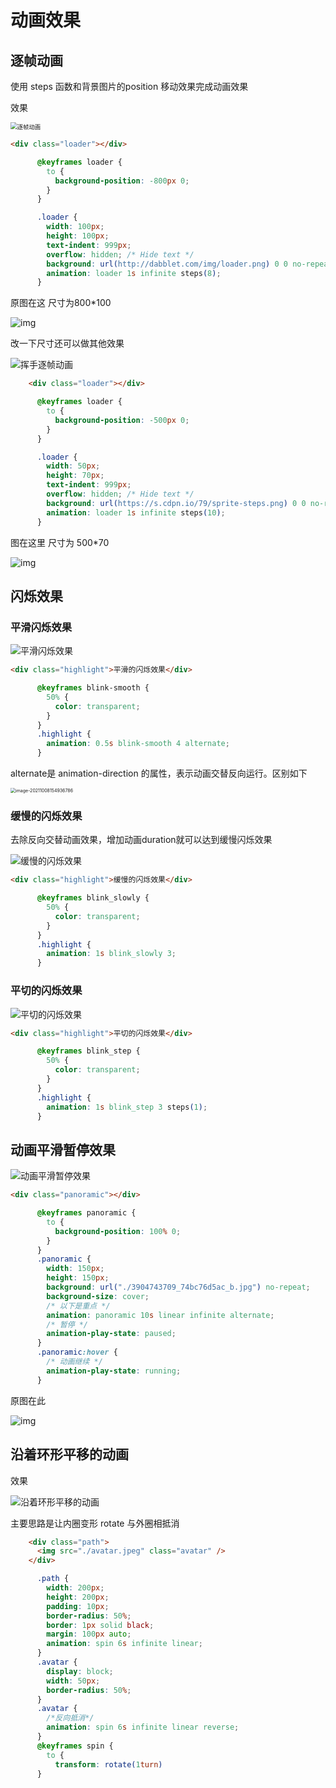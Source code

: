 # 动画效果

## 逐帧动画

使用 steps 函数和背景图片的position 移动效果完成动画效果

效果

<img src="assets/逐帧动画.gif" alt="逐帧动画" style="zoom:67%;" />

```html
<div class="loader"></div>
```

```css
      @keyframes loader {
        to {
          background-position: -800px 0;
        }
      }

      .loader {
        width: 100px;
        height: 100px;
        text-indent: 999px;
        overflow: hidden; /* Hide text */
        background: url(http://dabblet.com/img/loader.png) 0 0 no-repeat;
        animation: loader 1s infinite steps(8);
      }
```

原图在这 尺寸为800*100

![img](assets/loader.png)

改一下尺寸还可以做其他效果

![挥手逐帧动画](assets/挥手逐帧动画.gif)

```html
    <div class="loader"></div>
```

```css
      @keyframes loader {
        to {
          background-position: -500px 0;
        }
      }

      .loader {
        width: 50px;
        height: 70px;
        text-indent: 999px;
        overflow: hidden; /* Hide text */
        background: url(https://s.cdpn.io/79/sprite-steps.png) 0 0 no-repeat;
        animation: loader 1s infinite steps(10);
      }
```

图在这里 尺寸为 500*70

![img](assets/sprite-steps.png)

## 闪烁效果

### 平滑闪烁效果

![平滑闪烁效果](assets/平滑闪烁效果.gif)

```html
<div class="highlight">平滑的闪烁效果</div>
```

```css
      @keyframes blink-smooth {
        50% {
          color: transparent;
        }
      }
      .highlight {
        animation: 0.5s blink-smooth 4 alternate;
      }
```

alternate是 animation-direction 的属性，表示动画交替反向运行。区别如下

<img src="assets/image-20211008154936786.png" alt="image-20211008154936786" style="zoom:50%;" />

### 缓慢的闪烁效果

去除反向交替动画效果，增加动画duration就可以达到缓慢闪烁效果

![缓慢的闪烁效果](assets/缓慢的闪烁效果.gif)

```html
<div class="highlight">缓慢的闪烁效果</div>
```

```css
      @keyframes blink_slowly {
        50% {
          color: transparent;
        }
      }
      .highlight {
        animation: 1s blink_slowly 3;
      }
```

### 平切的闪烁效果

![平切的闪烁效果](assets/平切的闪烁效果.gif)

```html
<div class="highlight">平切的闪烁效果</div>
```

```css
      @keyframes blink_step {
        50% {
          color: transparent;
        }
      }
      .highlight {
        animation: 1s blink_step 3 steps(1);
      }
```

## 动画平滑暂停效果

![动画平滑暂停效果](assets/动画平滑暂停效果.gif)

```html
<div class="panoramic"></div>
```

```css
      @keyframes panoramic {
        to {
          background-position: 100% 0;
        }
      }
      .panoramic {
        width: 150px;
        height: 150px;
        background: url("./3904743709_74bc76d5ac_b.jpg") no-repeat;
        background-size: cover;
        /* 以下是重点 */
        animation: panoramic 10s linear infinite alternate;
        /* 暂停 */
        animation-play-state: paused;
      }
      .panoramic:hover {
        /* 动画继续 */
        animation-play-state: running;
      }
```



原图在此

![img](assets/3904743709_74bc76d5ac_b.jpg)

## 沿着环形平移的动画

效果

![沿着环形平移的动画](assets/沿着环形平移的动画.gif)

主要思路是让内圈变形 rotate 与外圈相抵消

```html
    <div class="path">
      <img src="./avatar.jpeg" class="avatar" />
    </div>
```

```css
      .path {
        width: 200px;
        height: 200px;
        padding: 10px;
        border-radius: 50%;
        border: 1px solid black;
        margin: 100px auto;
        animation: spin 6s infinite linear;
      }
      .avatar {
        display: block;
        width: 50px;
        border-radius: 50%;
      }
      .avatar {
        /*反向抵消*/
        animation: spin 6s infinite linear reverse;
      }
      @keyframes spin {
        to {
          transform: rotate(1turn)
      }
```



